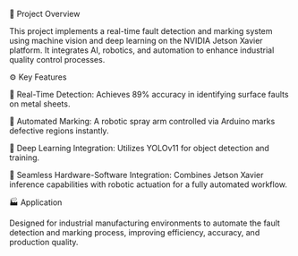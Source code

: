 🧠 Project Overview

This project implements a real-time fault detection and marking system using machine vision and deep learning on the NVIDIA Jetson Xavier platform. It integrates AI, robotics, and automation to enhance industrial quality control processes.

⚙️ Key Features

🚀 Real-Time Detection: Achieves 89% accuracy in identifying surface faults on metal sheets.

🤖 Automated Marking: A robotic spray arm controlled via Arduino marks defective regions instantly.

🧩 Deep Learning Integration: Utilizes YOLOv11 for object detection and training.

🔗 Seamless Hardware-Software Integration: Combines Jetson Xavier inference capabilities with robotic actuation for a fully automated workflow.

🏭 Application

Designed for industrial manufacturing environments to automate the fault detection and marking process, improving efficiency, accuracy, and production quality.
